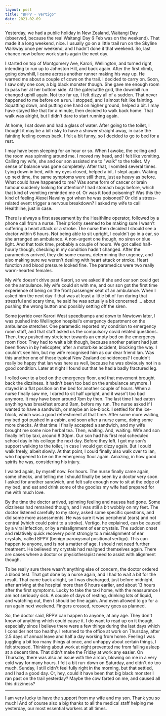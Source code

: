 ```yaml
---
layout: post
title: "BPPV - Vertigo"
date: 2021-02-09
---
```

Yesterday, we had a public holiday in New Zealand, Waitangi Day (observed, because the real Waitangi Day 6 Feb was on the weekend). That made it a long weekend, nice. I usually go on a little trail run on the Skyline Walkway once per weekend, and I hadn't done it that weekend. So, last chance now before work starts again the next day.

I started on top of Montgomery Ave, Karori, Wellington, and turned right, intending to run up to Johnston Hill, and back again. After the first climb, going downhill, I came across another runner making his way up. He warned me about a couple of cows on the trail. I decided to carry on. Soon, I saw only one cow, a big black monster though. She gave me enough room to pass her at her bottom side. At the gate/cattle grid, the downhill run changed uphill again. Not too far up, I felt dizzy all of a sudden. That never happened to me before on a run. I stopped, and I almost felt like fainting. Squatting down, and putting one hand on higher ground, helped a bit. I may have stayed like that for a minute, then decided to walk back home. That walk was alright, but I didn't dare to start running again.

At home, I sat down and had a glass of water. After going to the toilet, I thought it may be a bit risky to have a shower straight away, in case the fainting feeling comes back. I felt a bit funny, so I decided to go to bed for a rest.

I may have been sleeping for an hour or so. When I awoke, the ceiling and the room was spinning around me. I moved my head, and I felt like vomiting. Calling my wife, she and our son assisted me to "walk" to the toilet. My sense of balance was gone completely. After that, I vomited several times. Lying down in bed, with my eyes closed, helped a bit. I slept again. Waking up next time, the same symptoms were still there, just as heavy as before. What could have happened to me? Was some form of cancer or brain tumour suddenly looking for attention? I had stomach bugs before, which that kind of vomiting reminded me of. Or was it food poisoning? Was this the kind of feeling Alexei Navalny got when he was poisoned? Or did a stress-related event trigger a nervous breakdown? I asked my wife to call Healthline, just in case.

There is always a first assessment by the Healthline operator, followed by a phone call from a nurse. Their priority seemed to be making sure I wasn't suffering a heart attack or a stroke. The nurse then decided I should see a doctor within 6 hours. Not being able to sit upright, I couldn't go in a car, so she arranged an ambulance. A non-urgent one though, no siren or blue light. And that took time, probably a couple of hours. We got called half-hourly though, checking in my condition hadn't changed. After the paramedics arrived, they did some exams, determining the urgency, and also making sure we weren't dealing with heart attack or stroke. Heart function and blood pressure looked fine. The paramedics were two really warm-hearted females.

My wife doesn't drive past Karori, so we asked if she and our son could get on the ambulance. My wife could sit with me, and our son got the first time experience of being on the front passenger seat of an ambulance. When I asked him the next day if that was at least a little bit of fun during that stressful and scary time, he said he was actually a bit concerned ... about pushing the wrong button and possibly setting off the siren.

Some joyride over Karori West speedbumps and down to Newtown later, I was pushed into Wellington hospital's emergency department on the ambulance stretcher. One paramedic reported my condition to emergency room staff, and that staff asked us the compulsory covid related questions. Then, they pushed my stretcher towards an empty bed on the emergency room floor. They had to wait a bit though, because another patient had just been flown in by helicopter, after a motorbike accident, blocking the way. I couldn't see him, but my wife recognised him as our dear friend Ian. Was this another one of those typical New Zealand coincidences? I couldn't really be happy that Ian was here as well, because he was obviously not in a good condition. Later at night I found out that he had a badly fractured leg.

I rolled over to a bed on the emergency floor, and that movement brought back the dizziness. It hadn't been too bad on the ambulance anymore. I stayed in a flat position on the bed for another couple of hours. When a nurse finally saw me, I dared to sit half upright, and it wasn't too bad anymore. It may have been around 7pm by then. The last time I had eaten anything was breakfast around 9am, before my run. The nurse asked if I wanted to have a sandwich, or maybe an ice-block. I settled for the ice-block, which was a good refreshment at that time. After some more waiting, my bed got pushed in a cabin, and soon after a nurse came, doing some more checks. At that time I finally accepted a sandwich, and my wife brought me some nice herbal tea. Then, waiting. And, waiting. Wife and son finally left by taxi, around 8:30pm. Our son had his first real scheduled school day in his college the next day. Before they left, I got my son's support walking to the toilet, in case I would get dizzy again. But I could walk freely, albeit slowly. At that point, I could finally also walk over to Ian, who happened to be on the emergency floor again. Amazing, in how good spirits he was, considering his injury.

I waited again, by myself now. For hours. The nurse finally came again, some checks, and telling me I should finally be seen by a doctor very soon. I asked for another sandwich, and felt safe enough now to sit at the edge of my bed, and eat and drink some of the goodies my wife had prepared for me with much love.

By the time the doctor arrived, spinning feeling and nausea had gone. Some dizziness had remained though, and I was still a bit wobbly on my feet. The doctor listened carefully to my story, asked some specific questions, and did some more assessments. He was sure it was peripheral (ears) and not central (which could point to a stroke). Vertigo, he explained, can be caused by a viral infection, or by a misalignment of ear crystals. The sudden onset and relatively quick recovery point strongly to a misalignment of ear crystals, called BPPV (benign paroxysmal positional vertigo). This can happen to anyone, and is not a matter of age. I should not need further treatment. He believed my crystals had realigned themselves again. There are cases where a doctor or physiotherapist need to assist with alignment though.

To be really sure there wasn't anything else of concern, the doctor ordered a blood test. That got done by a nurse again, and I had to wait a bit for the result. That came back alright, so I was discharged, just before midnight, after arriving at the hospital more than 6 hours earlier, and about 13 hours after the first symptoms. Lucky to take the taxi home, with the reassurance I am not seriously sick. A couple of days of resting, drinking lots of liquid, and watching out, then I should be fine again. And even allowed to go for a run again next weekend. Fingers crossed, recovery goes as planned.

So, the doctor said, BPPV can happen to anyone, at any age. They don't know of anything which could cause it. I do want to read up on it though, especially since I believe there were a few things during the last days which I consider not too healthy. I returned to the office at work on Thursday, after 2.5 days of annual leave and half a day working from home. Feeling I was juggling a bit too many things at once, and unhappy about certain things, I felt stressed. Thinking about work at night prevented me from falling asleep at a decent time. That didn't make the Friday at work any easier. On Thursday, there was also an issue with the aircon, blowing on me in a very cold way for many hours. I felt a bit run-down on Saturday, and didn't do too much. Sunday, I still didn't feel fully right in the morning, but that settled, and I had a good day. Or, hey, could it have been that big black monster I ran past on the trail yesterday? Maybe the cow farted on me, and caused all this dizziness?

---
I am very lucky to have the support from my wife and my son. Thank you so much! And of course also a big thanks to all the medical staff helping me yesterday, our most essential workers at all times.

